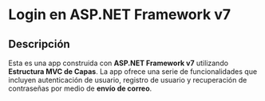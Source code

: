 # **Login en ASP.NET Framework v7**

## Descripción

Esta es una app construida con **ASP.NET Framework v7** utilizando **Estructura MVC de Capas**. 
La app ofrece una serie de funcionalidades que incluyen autenticación de usuario, registro de usuario 
y recuperación de contraseñas por medio de **envío de correo**.

